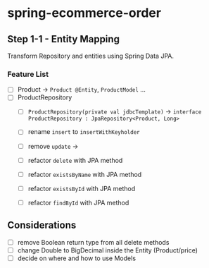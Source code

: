 # spring-ecommerce-order

## Step 1-1 - Entity Mapping

Transform Repository and entities using Spring Data JPA.

### Feature List

- [ ] Product -> `Product @Entity`, `ProductModel` ...
- [ ] ProductRepository
    - [ ] `ProductRepository(private val jdbcTemplate)` -> `interface ProductRepository : JpaRepository<Product, Long>`
    - [ ] rename `insert` to `insertWithKeyholder`
    - [ ] remove `update` ->
    - [ ] refactor `delete` with JPA method
    - [ ] refactor `existsByName` with JPA method
    - [ ] refactor `existsById` with JPA method
    - [ ] refactor `findById` with JPA method


## Considerations

- [ ] remove Boolean return type from all delete methods
- [ ] change Double to BigDecimal inside the Entity (Product/price)
- [ ] decide on where and how to use Models